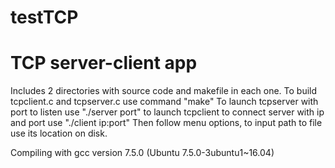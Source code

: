 # testTCP
# TCP server-client app

Includes 2 directories with source code and makefile in each one.
To build tcpclient.c and tcpserver.c use command "make"
To launch tcpserver with port to listen use "./server port"
to launch tcpclient to connect server with ip and port use "./client ip:port"
Then follow menu options, to input path to file use its location on disk.

Compiling with gcc version 7.5.0 (Ubuntu 7.5.0-3ubuntu1~16.04) 

